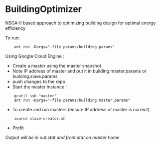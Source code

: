 BuildingOptimizer
=================

NSGA-II based approach to optimizing building design for optimal energy efficiency

To run:

```
    ant run -Dargs="-file params/building.params"
```
Using Google Cloud Engine :

* Create a master using the master snapshot
* Note IP address of master and put it in building.master.params or building.slave.params
* push changes to the repo
* Start the master instance :
```
	gcutil ssh "master" 
	ant run -Dargs="-file params/building.master.params"
```
* To create and run masters (ensure IP address of master is correct)
``` 
	source slave-creator.sh
```
* Profit

*Output will be in out.stat and front.stat on master home*